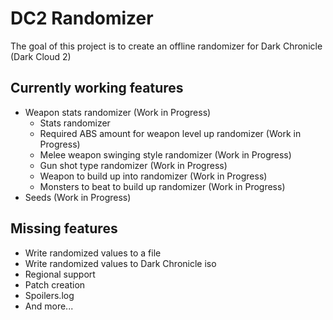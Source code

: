 # DC2 Randomizer
The goal of this project is to create an offline randomizer for Dark Chronicle (Dark Cloud 2)
## Currently working features
- Weapon stats randomizer (Work in Progress)
  - Stats randomizer
  - Required ABS amount for weapon level up randomizer (Work in Progress)
  - Melee weapon swinging style randomizer (Work in Progress)
  - Gun shot type randomizer (Work in Progress)
  - Weapon to build up into randomizer (Work in Progress)
  - Monsters to beat to build up randomizer (Work in Progress)
- Seeds (Work in Progress)
## Missing features
- Write randomized values to a file
- Write randomized values to Dark Chronicle iso
- Regional support
- Patch creation
- Spoilers.log
- And more...
